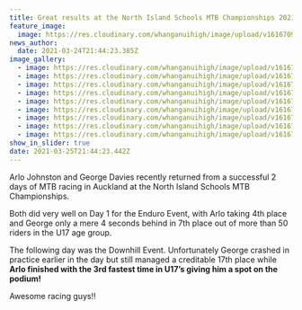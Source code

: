 ```yaml
---
title: Great results at the North Island Schools MTB Championships 2021
feature_image:
  image: https://res.cloudinary.com/whanganuihigh/image/upload/v1616709003/News/cD4mflTw.jpg
news_author:
  date: 2021-03-24T21:44:23.385Z
image_gallery:
  - image: https://res.cloudinary.com/whanganuihigh/image/upload/v1616709052/News/cRJ9cO-w.jpg
  - image: https://res.cloudinary.com/whanganuihigh/image/upload/v1616709068/News/eV48hk4A.jpg
  - image: https://res.cloudinary.com/whanganuihigh/image/upload/v1616709098/News/kZa4qoTQ.jpg
  - image: https://res.cloudinary.com/whanganuihigh/image/upload/v1616709021/News/0JqckbmQ.jpg
  - image: https://res.cloudinary.com/whanganuihigh/image/upload/v1616709035/News/0XIp5xvA.jpg
  - image: https://res.cloudinary.com/whanganuihigh/image/upload/v1616709003/News/cD4mflTw.jpg
  - image: https://res.cloudinary.com/whanganuihigh/image/upload/v1616709134/News/Z-S6vCHQ.jpg
  - image: https://res.cloudinary.com/whanganuihigh/image/upload/v1616709114/News/Ntlk8fPQ.jpg
  - image: https://res.cloudinary.com/whanganuihigh/image/upload/v1616709083/News/i8RpfcGQ.jpg
show_in_slider: true
date: 2021-03-25T21:44:23.442Z
---
```

Arlo Johnston and George Davies recently returned from a successful 2 days of MTB racing in Auckland at the North Island Schools MTB Championships.

Both did very well on Day 1 for the Enduro Event, with Arlo taking 4th place and George only a mere 4 seconds behind in 7th place out of more than 50 riders in the U17 age group.

The following day was the Downhill Event. Unfortunately George crashed in practice earlier in the day but still managed a creditable 17th place while **Arlo finished with the 3rd fastest time in U17’s giving him a spot on the podium!**

Awesome racing guys!!
